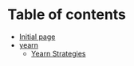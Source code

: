 # Table of contents

* [Initial page](README.md)
* [yearn](yearn/README.md)
  * [Yearn Strategies](yearn/yearn-strategies-explained.md)
